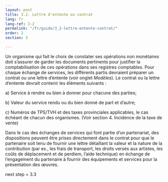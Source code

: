 ```yaml
---
layout: post
title: 3.2. Lettre d'entente ou contrat
lang: fr
lang-ref: 3-2
permalink: "/fr/guide/3_2-lettre-entente-contrat/"
order: 2
section: 3

---
```

Un organisme qui fait le choix de constater ses opérations non monétaires doit s’assurer de garder les documents pertinents pour justifier la comptabilisation de ces opérations dans ses registres comptables. Pour chaque échange de services, les différents partis devraient préparer un contrat ou une lettre d’entente (voir onglet _Modèles_). Le contrat ou la lettre d’entente devrait contenir les éléments suivants :

a) Service à rendre ou bien à donner pour chacune des parties;

b) Valeur du service rendu ou du bien donné de part et d’autre;

c) Numéros de TPS/TVH et des taxes provinciales applicables, le cas échéant de chacun des organismes. (Voir section 4. Incidence de la taxe de vente)

Dans le cas des échanges de services qui font partie d’un partenariat, des dispositions peuvent être prises directement dans le contrat pour que le partenaire soit tenu de fournir une lettre détaillant la valeur et la nature de la contribution (par ex., les frais de transport, les droits versés aux artistes, les coûts de déplacement et de perdiem, l’aide technique) en échange de l’engagement du partenaire à fournir des équipements et services pour la présentation des œuvres.

next step = 3.3
